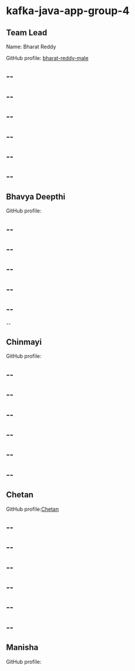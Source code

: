 # kafka-java-app-group-4

## Team Lead

Name: Bharat Reddy

GitHub profile: [bharat-reddy-male](https://github.com/bharat-reddy-male)

--
--
--
--
--
--
--
--
--
--
--
--
## Bhavya Deepthi

GitHub profile:

--
--
--
--
--
--
--
--
--
--
--
## Chinmayi

GitHub profile:

--
--
--
--
--
--
--
--
--
--
--
--
## Chetan 

GitHub profile:[Chetan](https://github.com/chetankudaravalli16)

--
--
--
--
--
--
--
--
--
--
--
--

## Manisha

GitHub profile:






